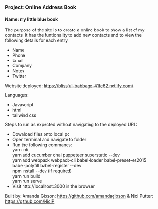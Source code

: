 
### Project: Online Address Book 
#### Name: my little blue book

The purpose of the site is to create a online book to show a list of my contacts. 
It has the funtionality to add new contacts and to view the following details for each entry:

- Name
- Phone 
- Email
- Company 
- Notes
- Twitter

Website deployed: https://blissful-babbage-41fc62.netlify.com/

Languages:

- Javascript
- html  
- tailwind css

Steps to run as expected without navigating to the deployed URL:
 - Download files onto local pc
 - Open terminal and navigate to folder
 - Run the following commands: <br>
 yarn init <br>
 yarn add cucumber chai puppeteer superstatic --dev <br>
 yarn add webpack webpack-cli babel-loader babel-preset-es2015 babel-polyfill babel-register --dev <br>
 npm install --dev     (if required) <br>
 yarn run build <br>
 yarn run serve
 - Visit http://localhost:3000 in the browser

Built by: Amanda Gibson: https://github.com/amandagibson & Nici Putter: https://github.com/NiciP

